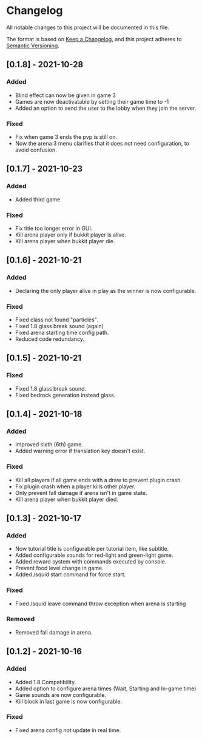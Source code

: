 # Changelog

All notable changes to this project will be documented in this file.

The format is based on [Keep a Changelog](https://keepachangelog.com/en/1.0.0/),
and this project adheres to [Semantic Versioning](https://semver.org/spec/v2.0.0.html).

## [0.1.8] - 2021-10-28

### Added

- Blind effect can now be given in game 3
- Games are now deactivatable by setting their game time to -1
- Added an option to send the user to the lobby when they join the server.

### Fixed

- Fix when game 3 ends the pvp is still on.
- Now the arena 3 menu clarifies that it does not need configuration, to avoid confusion.

## [0.1.7] - 2021-10-23

### Added

- Added third game

### Fixed

- Fix title too longer error in GUI.
- Kill arena player only if bukkit player is alive.
- Kill arena player when bukkit player die.

## [0.1.6] - 2021-10-21

### Added

- Declaring the only player alive in play as the winner is now configurable.

### Fixed

- Fixed class not found "particles".
- Fixed 1.8 glass break sound (again)
- Fixed arena starting time config path.
- Reduced code redundancy.

## [0.1.5] - 2021-10-21

### Fixed

- Fixed 1.8 glass break sound.
- Fixed bedrock generation instead glass.

## [0.1.4] - 2021-10-18

### Added

- Improved sixth (6th) game.
- Added warning error if translation key doesn't exist.

### Fixed

- Kill all players if all game ends with a draw to prevent plugin crash.
- Fix plugin crash when a player kills other player.
- Only prevent fall damage if arena isn't in game state.
- Kill arena player when bukkit player died.

## [0.1.3] - 2021-10-17

### Added

- Now tutorial title is configurable per tutorial item, like subtitle.
- Added configurable sounds for red-light and green-light game.
- Added reward system with commands executed by console.
- Prevent food level change in game.
- Added /squid start command for force start.

### Fixed

- Fixed /squid leave command throw exception when arena is starting

### Removed

- Removed fall damage in arena.

## [0.1.2] - 2021-10-16

### Added

- Added 1.8 Compatibility.
- Added option to configure arena times (Wait, Starting and In-game time)
- Game sounds are now configurable.
- Kill block in last game is now configurable.

### Fixed

- Fixed arena config not update in real time.